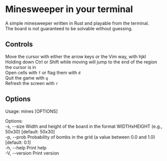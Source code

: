 # Minesweeper in your terminal
A simple minesweeper written in Rust and playable from the terminal.  
The board is not guaranteed to be solvable without guessing.

## Controls
Move the cursor with either the arrow keys or the Vim way, with hjkl  
Holding down Ctrl or Shift while moving will jump to the end of the region the cursor is in  
Open cells with `f` or flag them with `d`  
Quit the game with `q`  
Refresh the screen with `r`  

## Options
Usage: mines [OPTIONS]  

Options:  
  -s, --size <SIZE>  Width and height of the board in the format WIDTHxHEIGHT (e.g., 50x30) [default: 50x30]  
  -p, --prob <PROB>  Probability of bombs in the grid (a value between 0.0 and 1.0) [default: 0.1]  
  -h, --help         Print help  
  -V, --version      Print version  

